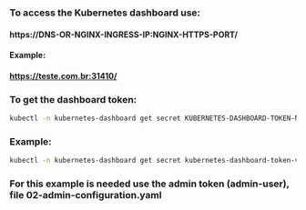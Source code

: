 ### To access the Kubernetes dashboard use:

#### https://DNS-OR-NGINX-INGRESS-IP:NGINX-HTTPS-PORT/

#### Example:

#### https://teste.com.br:31410/

### To get the dashboard token:
```bash
kubectl -n kubernetes-dashboard get secret KUBERNETES-DASHBOARD-TOKEN-NAME -o jsonpath={.data.token} | base64 --decode
```
### Example:
```bash
kubectl -n kubernetes-dashboard get secret kubernetes-dashboard-token-vzfmr -o jsonpath={.data.token} | base64 --decode
```

### For this example is needed use the admin token (admin-user), file 02-admin-configuration.yaml